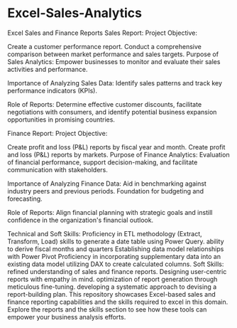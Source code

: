 # Excel-Sales-Analytics

Excel Sales and Finance Reports
Sales Report:
Project Objective:

Create a customer performance report.
Conduct a comprehensive comparison between market performance and sales targets.
Purpose of Sales Analytics: Empower businesses to monitor and evaluate their sales activities and performance.

Importance of Analyzing Sales Data: Identify sales patterns and track key performance indicators (KPIs).

Role of Reports: Determine effective customer discounts, facilitate negotiations with consumers, and identify potential business expansion opportunities in promising countries.

Finance Report:
Project Objective:

Create profit and loss (P&L) reports by fiscal year and month.
Create profit and loss (P&L) reports by markets.
Purpose of Finance Analytics: Evaluation of financial performance, support decision-making, and facilitate communication with stakeholders.

Importance of Analyzing Finance Data: Aid in benchmarking against industry peers and previous periods. Foundation for budgeting and forecasting.

Role of Reports: Align financial planning with strategic goals and instill confidence in the organization's financial outlook.

Technical and Soft Skills:
Proficiency in ETL methodology (Extract, Transform, Load)
skills to generate a date table using Power Query.
ability to derive fiscal months and quarters
Establishing data model relationships with Power Pivot
Proficiency in incorporating supplementary data into an existing data model
utilizing DAX to create calculated columns.
Soft Skills:
refined understanding of sales and finance reports.
 Designing user-centric reports with empathy in mind.
optimization of report generation through meticulous fine-tuning.
developing a systematic approach to devising a report-building plan.
This repository showcases Excel-based sales and finance reporting capabilities and the skills required to excel in this domain. Explore the reports and the skills section to see how these tools can empower your business analysis efforts.
